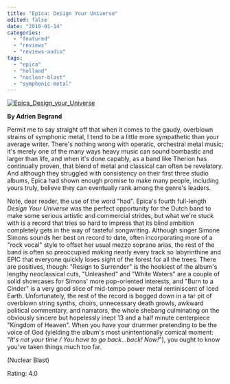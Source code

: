 ```yaml
---
title: "Epica: Design Your Universe"
edited: false
date: "2010-01-14"
categories:
  - "featured"
  - "reviews"
  - "reviews-audio"
tags:
  - "epica"
  - "holland"
  - "nuclear-blast"
  - "symphonic-metal"
---
```


[![Epica_Design_your_Universe](http://www.hellbound.ca/wp-content/uploads/2010/01/Epica_Design_your_Universe.jpg "Epica_Design_your_Universe")](http://www.hellbound.ca/wp-content/uploads/2010/01/Epica_Design_your_Universe.jpg)

**By Adrien Begrand**

Permit me to say straight off that when it comes to the gaudy, overblown strains of symphonic metal, I tend to be a little more sympathetic than your average writer. There's nothing wrong with operatic, orchestral metal music; it's merely one of the many ways heavy music can sound bombastic and larger than life, and when it's done capably, as a band like Therion has continually proven, that blend of metal and classical can often be revelatory. And although they struggled with consistency on their first three studio albums, Epica had shown enough promise to make many people, including yours truly, believe they can eventually rank among the genre's leaders.

Note, dear reader, the use of the word "had". Epica's fourth full-length _Design Your Universe_ was the perfect opportunity for the Dutch band to make some serious artistic and commercial strides, but what we're stuck with is a record that tries so hard to impress that its blind ambition completely gets in the way of tasteful songwriting. Although singer Simone Simons sounds her best on record to date, often incorporating more of a "rock vocal" style to offset her usual mezzo soprano arias, the rest of the band is often so preoccupied making nearly every track so labyrinthine and EPIC that everyone quickly loses sight of the forest for all the trees. There are positives, though: "Resign to Surrender" is the hookiest of the album's lengthy neoclassical cuts, "Unleashed" and "White Waters" are a couple of solid showcases for Simons' more pop-oriented interests, and "Burn to a Cinder" is a very good slice of mid-tempo power metal reminiscent of Iced Earth. Unfortunately, the rest of the record is bogged down in a tar pit of overblown string synths, choirs, unnecessary death growls, awkward political commentary, and narrators, the whole shebang culminating on the obviously sincere but hopelessly inept 13 and a half minute centerpiece "Kingdom of Heaven". When you have your drummer pretending to be the voice of God (yielding the album's most unintentionally comical moment: "_It's not your time / You have to go back…back! Now!_"), you ought to know you've taken things much too far.

(Nuclear Blast)

Rating: 4.0
